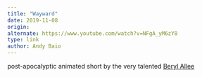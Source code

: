 ```yaml
---
title: "Wayward"
date: 2019-11-08
origin: 
alternate: https://www.youtube.com/watch?v=NFgA_yM6zY8
type: link
author: Andy Baio
---
```


post-apocalyptic animated short by the very talented [Beryl Allee](http://berylstudiosllc.com/)

